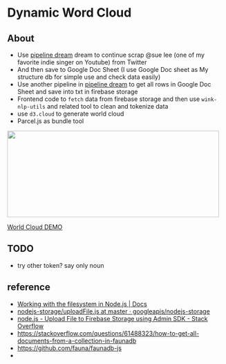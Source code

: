 # Dynamic Word Cloud

## About
- Use [pipeline dream](https://pipedream.com/) dream to continue scrap  @sue lee (one of my favorite indie singer on Youtube) from Twitter
- And then save to Google Doc Sheet (I use Google Doc sheet as My structure db for simple use and check data easily)
- Use another pipeline in [pipeline dream](https://pipedream.com/) to get all rows in Google Doc Sheet and save into txt in firebase storage
- Frontend code to `fetch` data from firebase storage and then use `wink-nlp-utils` and related tool to clean and tokenize data
- use `d3.cloud` to generate world cloud
- Parcel.js as bundle tool

<img src="./asset/demo.gif" width="490" height="200"/>

[World Cloud DEMO](https://angular-82e48.web.app/)
## TODO
  - try other token? say only noun

## reference
- [Working with the filesystem in Node.js | Docs](https://docs.pipedream.com/workflows/steps/code/nodejs/working-with-files/#the-tmp-directory)
- [nodejs-storage/uploadFile.js at master · googleapis/nodejs-storage](https://github.com/googleapis/nodejs-storage/blob/master/samples/uploadFile.js)
- [node.js - Upload File to Firebase Storage using Admin SDK - Stack Overflow](https://stackoverflow.com/questions/55111346/upload-file-to-firebase-storage-using-admin-sdk)
- https://stackoverflow.com/questions/61488323/how-to-get-all-documents-from-a-collection-in-faunadb
- https://github.com/fauna/faunadb-js
-


